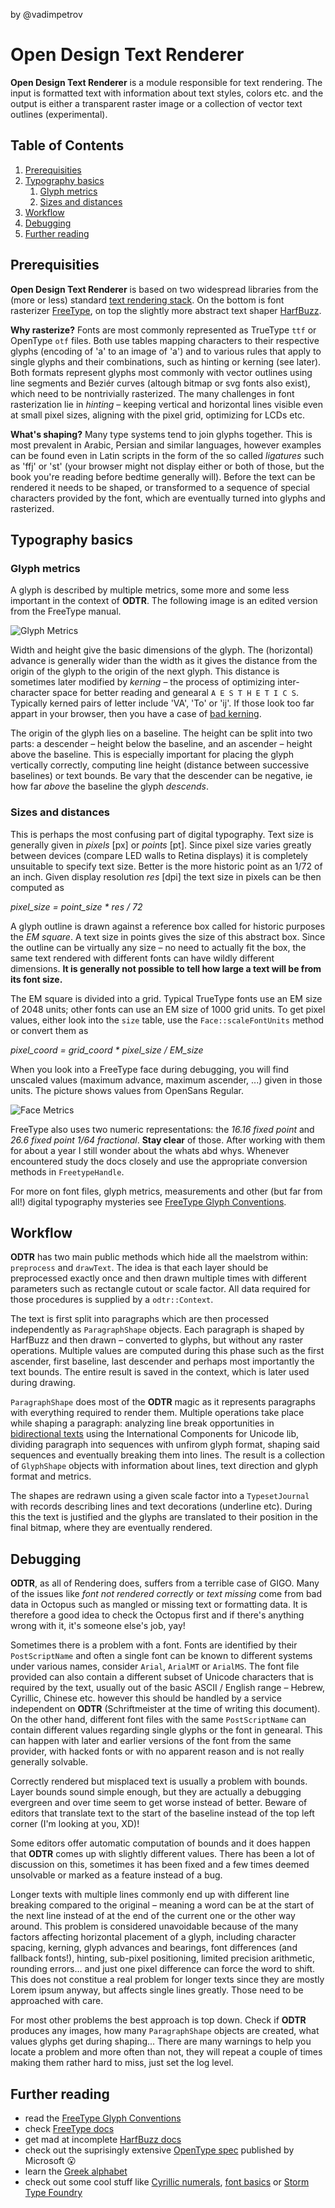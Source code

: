 by @vadimpetrov

# Open Design Text Renderer

**Open Design Text Renderer** is a module responsible for text rendering. The input is formatted text with information about text styles, colors etc. and the output is either a transparent raster image or a collection of vector text outlines (experimental).

## Table of Contents

1. [Prerequisities](#prerequisities)
2. [Typography basics](#typography-basics)
    1. [Glyph metrics](#glyph-metrics)
    2. [Sizes and distances](#sizes-and-distances)
2. [Workflow](#workflow)
3. [Debugging](#debugging)
4. [Further reading](#further-reading)

## Prerequisities

**Open Design Text Renderer** is based on two widespread libraries from the (more or less) standard [text rendering stack][behdad]. On the bottom is font rasterizer [FreeType], on top the slightly more abstract text shaper [HarfBuzz].

**Why rasterize?** Fonts are most commonly represented as TrueType `ttf` or OpenType `otf` files. Both use tables mapping characters to their respective glyphs (encoding of 'a' to an image of 'a') and to various rules that apply to single glyphs and their combinations, such as hinting or kerning (see later). Both formats represent glyphs most commonly with vector outlines using line segments and Beziér curves (altough bitmap or svg fonts also exist), which need to be nontrivially rasterized. The many challenges in font rasterization lie in *hinting* – keeping vertical and horizontal lines visible even at small pixel sizes, aligning with the pixel grid, optimizing for LCDs etc.

**What's shaping?** Many type systems tend to join glyphs together. This is most prevalent in Arabic, Persian and similar languages, however examples can be found even in Latin scripts in the form of the so called *ligatures* such as 'ffj' or 'st' (your browser might not display either or both of those, but the book you're reading before bedtime generally will). Before the text can be rendered it needs to be shaped, or transformed to a sequence of special characters provided by the font, which are eventually turned into glyphs and rasterized.

## Typography basics

### Glyph metrics

A glyph is described by multiple metrics, some more and some less important in the context of **ODTR**. The following image is an edited version from the FreeType manual.

![Glyph Metrics][glyph]

Width and height give the basic dimensions of the glyph. The (horizontal) advance is generally wider than the width as it gives the distance from the origin of the glyph to the origin of the next glyph. This distance is sometimes later modified by *kerning* – the process of optimizing inter-character space for better reading and genearal `A E S T H E T I C S`. Typically kerned pairs of letter include 'VA', 'To' or 'ij'. If those look too far appart in your browser, then you have a case of [bad kerning][kerning].

The origin of the glyph lies on a baseline. The height can be split into two parts: a descender – height below the baseline, and an ascender – height above the baseline. This is especially important for placing the glyph vertically correctly, computing line height (distance between successive baselines) or text bounds. Be vary that the descender can be negative, ie how far *above* the baseline the glyph *descends*.

### Sizes and distances

This is perhaps the most confusing part of digital typography. Text size is generally given in *pixels* \[px\] or *points* \[pt\]. Since pixel size varies greatly between devices (compare LED walls to Retina displays) it is completely unsuitable to specify text size. Better is the more historic point as an 1/72 of an inch. Given display resolution *res* \[dpi\] the text size in pixels can be then computed as

*pixel_size  = point_size \* res / 72*

A glyph outline is drawn against a reference box called for historic purposes the *EM square*. A text size in points gives the size of this abstract box. Since the outline can be virtually any size – no need to actually fit the box, the same text rendered with different fonts can have wildly different dimensions. **It is generally not possible to tell how large a text will be from its font size.**

The EM square is divided into a grid. Typical TrueType fonts use an EM size of 2048 units; other fonts can use an EM size of 1000 grid units. To get pixel values, either look into the `size` table, use the `Face::scaleFontUnits` method or convert them as

*pixel_coord = grid_coord \* pixel_size / EM_size*

When you look into a FreeType face during debugging, you will find unscaled values (maximum advance, maximum ascender, ...) given in those units. The picture shows values from OpenSans Regular.

![Face Metrics][face]

FreeType also uses two numeric representations: the *16.16 fixed point* and *26.6 fixed point 1/64 fractional*. **Stay clear** of those. After working with them for about a year I still wonder about the whats abd whys. Whenever encountered study the docs closely and use the appropriate conversion methods in `FreetypeHandle`.

For more on font files, glyph metrics, measurements and other (but far from all!) digital typography mysteries see [FreeType Glyph Conventions][conventions].

## Workflow

**ODTR** has two main public methods which hide all the maelstrom within: `preprocess` and `drawText`. The idea is that each layer should be preprocessed exactly once and then drawn multiple times with different parameters such as rectangle cutout or scale factor. All data required for those procedures is supplied by a `odtr::Context`.

The text is first split into paragraphs which are then processed independently as `ParagraphShape` objects. Each paragraph is shaped by HarfBuzz and then drawn – converted to glyphs, but without any raster operations. Multiple values are computed during this phase such as the first ascender, first baseline, last descender and perhaps most importantly the text bounds. The entire result is saved in the context, which is later used during drawing.

`ParagraphShape` does most of the **ODTR** magic as it represents paragraphs with everything required to render them. Multiple operations take place while shaping a paragraph: analyzing line break opportunities in [bidirectional texts][bidi] using the International Components for Unicode lib, dividing paragraph into sequences with unfirom glyph format, shaping said sequences and eventually breaking them into lines. The result is a collection of `GlyphShape` objects with information about lines, text direction and glyph format and metrics.

The shapes are redrawn using a given scale factor into a `TypesetJournal` with records describing lines and text decorations (underline etc). During this the text is justified and the glyphs are translated to their position in the final bitmap, where they are eventually rendered.

## Debugging

**ODTR**, as all of Rendering does, suffers from a terrible case of GIGO. Many of the issues like *font not rendered correctly* or *text missing* come from bad data in Octopus such as mangled or missing text or formatting data. It is therefore a good idea to check the Octopus first and if there's anything wrong with it, it's someone else's job, yay!

Sometimes there is a problem with a font. Fonts are identified by their `PostScriptName` and often a single font can be known to different systems under various names, consider `Arial`, `ArialMT` or `ArialMS`. The font file provided can also contain a different subset of Unicode characters that is required by the text, usually out of the basic ASCII / English range – Hebrew, Cyrillic, Chinese etc. however this should be handled by a service independent on **ODTR** (Schriftmeister at the time of writing this document). On the other hand, different font files with the same `PostScriptName` can contain different values regarding single glyphs or the font in genearal. This can happen with later and earlier versions of the font from the same provider, with hacked fonts or with no apparent reason and is not really generally solvable.

Correctly rendered but misplaced text is usually a problem with bounds. Layer bounds sound simple enough, but they are actually a debugging evergreen and over time seem to get worse instead of better. Beware of editors that translate text to the start of the baseline instead of the top left corner (I'm looking at you, XD)!

Some editors offer automatic computation of bounds and it does happen that **ODTR** comes up with slightly different values. There has been a lot of discussion on this, sometimes it has been fixed and a few times deemed unsolvable or marked as a feature instead of a bug.

Longer texts with multiple lines commonly end up with different line breaking compared to the original – meaning a word can be at the start of the next line instead of at the end of the current one or the other way around. This problem is considered unavoidable because of the many factors affecting horizontal placement of a glyph, including character spacing, kerning, glyph advances and bearings, font differences (and fallback fonts!), hinting, sub-pixel positioning, limited precision arithmetic, rounding errors... and just one pixel difference can force the word to shift. This does not constitue a real problem for longer texts since they are mostly Lorem ipsum anyway, but affects single lines greatly. Those need to be approached with care.

For most other problems the best approach is top down. Check if **ODTR** produces any images, how many `ParagraphShape` objects are created, what values glyphs get during shaping... There are many warnings to help you locate a problem and more often than not, they will repeat a couple of times making them rather hard to miss, just set the log level.

## Further reading

- read the [FreeType Glyph Conventions][conventions]
- check [FreeType docs][ftdocs]
- get mad at incomplete [HarfBuzz docs][hbdocs]
- check out the suprisingly extensive [OpenType spec][otspec] published by Microsoft :open_mouth:
- learn the [Greek alphabet][greek]
- check out some cool stuff like [Cyrillic numerals][cyrillic], [font basics][fonts] or [Storm Type Foundry][storm]

[behdad]: http://behdad.org/text/
[freetype]: https://www.freetype.org
[harfbuzz]: https://harfbuzz.github.io
[kerning]: https://www.xkcd.com/1015/
[glyph]: img/glyphmetrics.png "Glyph Metrics"
[face]: img/facemetrics.png "Face Metrics"
[conventions]: https://www.freetype.org/freetype2/docs/glyphs/
[ftdocs]: https://www.freetype.org/freetype2/docs/reference/ft2-index.html
[hbdocs]: https://harfbuzz.github.io/
[otspec]: https://docs.microsoft.com/en-us/typography/opentype/spec/
[bidi]: https://www.unicode.org/reports/tr9/
[cyrillic]: https://en.wikipedia.org/wiki/Cyrillic_script#Letters
[storm]: https://www.stormtype.com/
[greek]: https://en.wikipedia.org/wiki/Greek_alphabet
[fonts]: https://www.jotform.com/blog/a-crash-course-in-typography-the-basics-of-type/
